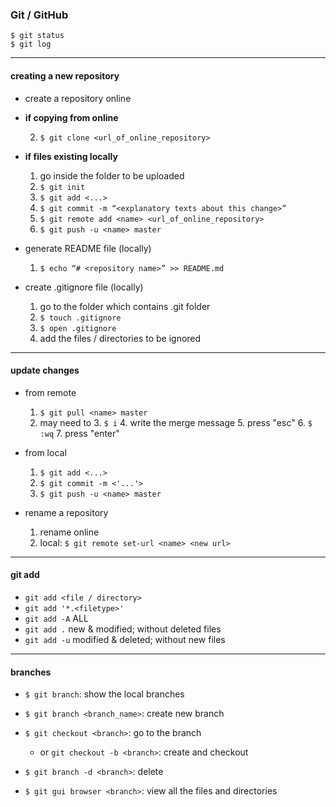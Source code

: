### Git / GitHub

`$ git status`  
`$ git log`

---

#### creating a new repository

- create a repository online

- **if copying from online**

    2. `$ git clone <url_of_online_repository>`

- **if files existing locally**

    1. go inside the folder to be uploaded
    2. `$ git init`
    4. `$ git add <...>`
    5. `$ git commit -m “<explanatory texts about this change>”`
    6. `$ git remote add <name> <url_of_online_repository>`
    7. `$ git push -u <name> master`

- generate README file (locally)
    1. `$ echo “# <repository name>” >> README.md`

- create .gitignore file (locally)
    1. go to the folder which contains .git folder
    2. `$ touch .gitignore`
    3. `$ open .gitignore`
    4. add the files / directories to be ignored

---

#### update changes

- from remote
    1. `$ git pull <name> master`
    2. may need to
        3. `$ i`
        4. write the merge message
        5. press "esc"
        6. `$ :wq`
        7. press "enter"

- from local
    1. `$ git add <...>`
    2. `$ git commit -m <'...'>`
    3. `$ git push -u <name> master`

- rename a repository
    1. rename online
    2. local: `$ git remote set-url <name> <new url>`

---

#### git add

* `git add <file / directory>`
* `git add '*.<filetype>'`
* `git add -A` ALL
* `git add .` new & modified; without deleted files
* `git add -u` modified & deleted; without new files

---

#### branches

* `$ git branch`: show the local branches
* `$ git branch <branch_name>`: create new branch
* `$ git checkout <branch>`: go to the branch
    * or `git checkout -b <branch>`: create and checkout
* `$ git branch -d <branch>`: delete

* `$ git gui browser <branch>`: view all the files and directories
